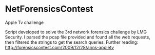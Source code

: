 # NetForensicsContest
Apple Tv challenge

Script developed to solve the 3rd network forensics challenge by LMG Security.
I parsed the pcap file provided and found all the web requests, then filtered the strings to get the search queries.
Further reading:
http://forensicscontest.com/2009/12/28/anns-appletv
